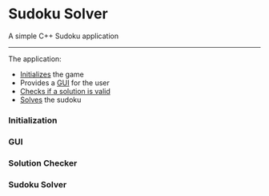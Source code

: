 # Sudoku Solver
A simple C++ Sudoku application

----

The application:
- [Initializes](#initialization) the game
- Provides a [GUI](#gui) for the user
- [Checks if a solution is valid](#solution-checker)
- [Solves](#sudoku-solver) the sudoku 

### Initialization
### GUI
### Solution Checker
### Sudoku Solver
